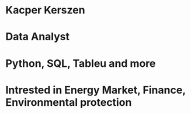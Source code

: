 # Kacper Kerszen
# Data Analyst
# Python, SQL, Tableu and more
# Intrested in Energy Market, Finance, Environmental protection
